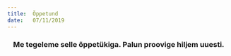 ```yaml
---
title:  Õppetund
date:   07/11/2019
---
```


### <center>Me tegeleme selle õppetükiga. Palun proovige hiljem uuesti.</center>